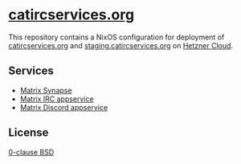 # [catircservices.org][]

This repository contains a NixOS configuration for deployment of [catircservices.org][] and [staging.catircservices.org] on [Hetzner Cloud](https://hetzner.cloud).

[catircservices.org]: https://catircservices.org
[staging.catircservices.org]: https://staging.catircservices.org

## Services

- [Matrix Synapse](https://github.com/matrix-org/synapse)
- [Matrix IRC appservice](https://github.com/matrix-org/matrix-appservice-irc/)
- [Matrix Discord appservice](https://github.com/matrix-org/matrix-appservice-discord/)

## License

[0-clause BSD](LICENSE.txt)
